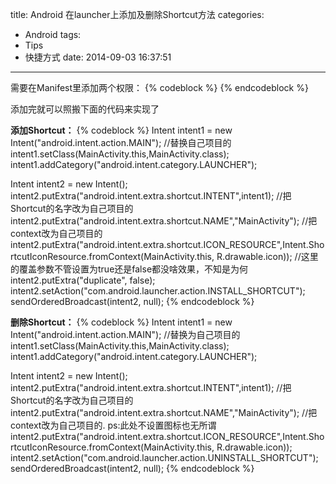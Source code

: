 title: Android 在launcher上添加及删除Shortcut方法
categories:
  - Android
tags:
  - Tips
  - 快捷方式
date: 2014-09-03 16:37:51
---

需要在Manifest里添加两个权限：
{% codeblock %}
<uses-permission android:name="com.android.launcher.permission.INSTALL_SHORTCUT" />
<uses-permission android:name="com.android.launcher.permission.UNINSTALL_SHORTCUT" />
{% endcodeblock %}

添加完就可以照搬下面的代码来实现了

**添加Shortcut：**
{% codeblock %}
Intent intent1 = new Intent("android.intent.action.MAIN");
//替换自己项目的
intent1.setClass(MainActivity.this,MainActivity.class);
intent1.addCategory("android.intent.category.LAUNCHER");

Intent intent2 = new Intent();
intent2.putExtra("android.intent.extra.shortcut.INTENT",intent1);
//把Shortcut的名字改为自己项目的
intent2.putExtra("android.intent.extra.shortcut.NAME","MainActivity");
//把context改为自己项目的
intent2.putExtra("android.intent.extra.shortcut.ICON_RESOURCE",Intent.ShortcutIconResource.fromContext(MainActivity.this, R.drawable.icon));
//这里的覆盖参数不管设置为true还是false都没啥效果，不知是为何
intent2.putExtra("duplicate", false);
intent2.setAction("com.android.launcher.action.INSTALL_SHORTCUT");
sendOrderedBroadcast(intent2, null);
{% endcodeblock %}



**删除Shortcut：**
{% codeblock %}
Intent intent1 = new Intent("android.intent.action.MAIN");
//替换为自己项目的
intent1.setClass(MainActivity.this,MainActivity.class);
intent1.addCategory("android.intent.category.LAUNCHER");

Intent intent2 = new Intent();
intent2.putExtra("android.intent.extra.shortcut.INTENT",intent1);
//把Shortcut的名字改为自己项目的
intent2.putExtra("android.intent.extra.shortcut.NAME","MainActivity");
//把context改为自己项目的.  ps:此处不设置图标也无所谓
intent2.putExtra("android.intent.extra.shortcut.ICON_RESOURCE",Intent.ShortcutIconResource.fromContext(MainActivity.this, R.drawable.icon));
intent2.setAction("com.android.launcher.action.UNINSTALL_SHORTCUT");
sendOrderedBroadcast(intent2, null);
{% endcodeblock %}

